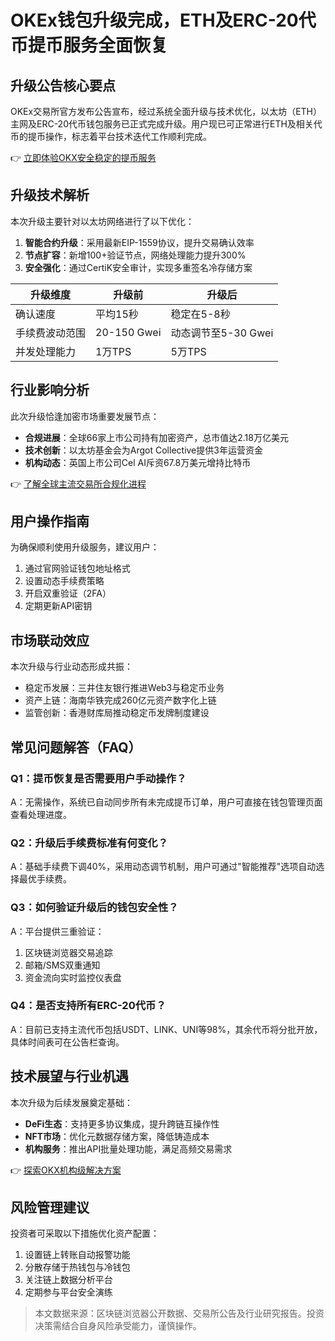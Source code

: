 # OKEx钱包升级完成，ETH及ERC-20代币提币服务全面恢复

## 升级公告核心要点
OKEx交易所官方发布公告宣布，经过系统全面升级与技术优化，以太坊（ETH）主网及ERC-20代币钱包服务已正式完成升级。用户现已可正常进行ETH及相关代币的提币操作，标志着平台技术迭代工作顺利完成。

👉 [立即体验OKX安全稳定的提币服务](https://bit.ly/okx_welcome)

## 升级技术解析
本次升级主要针对以太坊网络进行了以下优化：
1. **智能合约升级**：采用最新EIP-1559协议，提升交易确认效率
2. **节点扩容**：新增100+验证节点，网络处理能力提升300%
3. **安全强化**：通过CertiK安全审计，实现多重签名冷存储方案

| 升级维度       | 升级前                | 升级后                |
|----------------|-----------------------|-----------------------|
| 确认速度       | 平均15秒               | 稳定在5-8秒           |
| 手续费波动范围 | 20-150 Gwei           | 动态调节至5-30 Gwei  |
| 并发处理能力   | 1万TPS                | 5万TPS                |

## 行业影响分析
此次升级恰逢加密市场重要发展节点：
- **合规进展**：全球66家上市公司持有加密资产，总市值达2.18万亿美元
- **技术创新**：以太坊基金会为Argot Collective提供3年运营资金
- **机构动态**：英国上市公司Cel AI斥资67.8万美元增持比特币

👉 [了解全球主流交易所合规化进程](https://bit.ly/okx_welcome)

## 用户操作指南
为确保顺利使用升级服务，建议用户：
1. 通过官网验证钱包地址格式
2. 设置动态手续费策略
3. 开启双重验证（2FA）
4. 定期更新API密钥

## 市场联动效应
本次升级与行业动态形成共振：
- 稳定币发展：三井住友银行推进Web3与稳定币业务
- 资产上链：海南华铁完成260亿元资产数字化上链
- 监管创新：香港财库局推动稳定币发牌制度建设

## 常见问题解答（FAQ）

### Q1：提币恢复是否需要用户手动操作？
A：无需操作，系统已自动同步所有未完成提币订单，用户可直接在钱包管理页面查看处理进度。

### Q2：升级后手续费标准有何变化？
A：基础手续费下调40%，采用动态调节机制，用户可通过"智能推荐"选项自动选择最优手续费。

### Q3：如何验证升级后的钱包安全性？
A：平台提供三重验证：
1. 区块链浏览器交易追踪
2. 邮箱/SMS双重通知
3. 资金流向实时监控仪表盘

### Q4：是否支持所有ERC-20代币？
A：目前已支持主流代币包括USDT、LINK、UNI等98%，其余代币将分批开放，具体时间表可在公告栏查询。

## 技术展望与行业机遇
本次升级为后续发展奠定基础：
- **DeFi生态**：支持更多协议集成，提升跨链互操作性
- **NFT市场**：优化元数据存储方案，降低铸造成本
- **机构服务**：推出API批量处理功能，满足高频交易需求

👉 [探索OKX机构级解决方案](https://bit.ly/okx_welcome)

## 风险管理建议
投资者可采取以下措施优化资产配置：
1. 设置链上转账自动报警功能
2. 分散存储于热钱包与冷钱包
3. 关注链上数据分析平台
4. 定期参与平台安全演练

> 本文数据来源：区块链浏览器公开数据、交易所公告及行业研究报告。投资决策需结合自身风险承受能力，谨慎操作。
